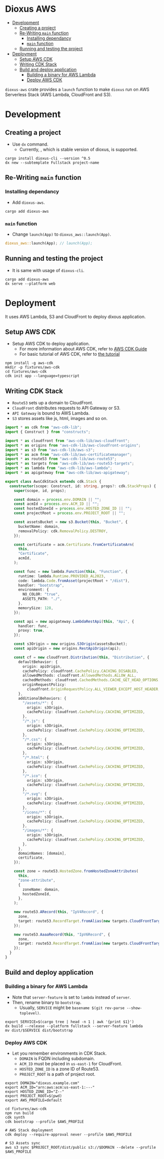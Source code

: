 # Dioxus AWS

- [Development](#org1151159)
  - [Creating a project](#org4a4e0bb)
  - [Re-Writing `main` function](#orgcd58878)
    - [Installing dependancy](#org850414d)
    - [`main` function](#org5e61e6c)
  - [Running and testing the project](#orgbb6d4af)
- [Deployment](#orgada4ed9)
  - [Setup AWS CDK](#org0f7dc9c)
  - [Writing CDK Stack](#org98abf74)
  - [Build and deploy application](#orgb164413)
    - [Building a binary for AWS Lambda](#org216cb45)
    - [Deploy AWS CDK](#org45f2978)

`dioxus-aws` crate provides a `launch` function to make `dioxus` run on AWS Serverless Stack (AWS Lambda, CloudFront and S3).


<a id="org1151159"></a>

# Development


<a id="org4a4e0bb"></a>

## Creating a project

-   Use `dx` command.
    -   Currently, , which is stable version of dioxus, is supported.

```shell
cargo install dioxus-cli --version ^0.5
dx new --subtemplate Fullstack project-name
```


<a id="orgcd58878"></a>

## Re-Writing `main` function


<a id="org850414d"></a>

### Installing dependancy

-   Add `dioxus-aws`.

```shell
cargo add dioxus-aws
```


<a id="org5e61e6c"></a>

### `main` function

-   Change `launch(App)` to `dioxus_aws::launch(App)`.

```rust
dioxus_aws::launch(App); // launch(App);
```


<a id="orgbb6d4af"></a>

## Running and testing the project

-   It is same with usage of `dioxus-cli`.

```shell
cargo add dioxus-aws
dx serve --platform web
```


<a id="orgada4ed9"></a>

# Deployment

It uses AWS Lambda, S3 and CloudFront to deploy dixous application.


<a id="org0f7dc9c"></a>

## Setup AWS CDK

-   Setup AWS CDK to deploy application.
    -   For more information about AWS CDK, refer to [AWS CDK Guide](https://docs.aws.amazon.com/cdk/v2/guide/getting_started.html)
    -   For basic tutorial of AWS CDK, refer to [the tutorial](https://docs.aws.amazon.com/cdk/v2/guide/hello_world.html)

```shell
npm install -g aws-cdk
mkdir -p fixtures/aws-cdk
cd fixtures/aws-cdk
cdk init app --language=typescript
```


<a id="org98abf74"></a>

## Writing CDK Stack

-   `Route53` sets up a domain to CloudFront.
-   `CloudFront` distributes requests to API Gateway or S3.
-   `API Gateway` is bound to AWS Lambda.
-   `S3` stores assets like js, html, images and so on.

```typescript
import * as cdk from "aws-cdk-lib";
import { Construct } from "constructs";

import * as cloudfront from "aws-cdk-lib/aws-cloudfront";
import * as origins from "aws-cdk-lib/aws-cloudfront-origins";
import * as s3 from "aws-cdk-lib/aws-s3";
import * as acm from "aws-cdk-lib/aws-certificatemanager";
import * as route53 from "aws-cdk-lib/aws-route53";
import * as targets from "aws-cdk-lib/aws-route53-targets";
import * as lambda from "aws-cdk-lib/aws-lambda";
import * as apigateway from "aws-cdk-lib/aws-apigateway";

export class AwsCdkStack extends cdk.Stack {
  constructor(scope: Construct, id: string, props?: cdk.StackProps) {
    super(scope, id, props);

    const domain = process.env.DOMAIN || "";
    const acmId = process.env.ACM_ID || "";
    const hostedZoneId = process.env.HOSTED_ZONE_ID || "";
    const projectRoot = process.env.PROJECT_ROOT || "";

    const assetsBucket = new s3.Bucket(this, "Bucket", {
      bucketName: domain,
      removalPolicy: cdk.RemovalPolicy.DESTROY,
    });

    const certificate = acm.Certificate.fromCertificateArn(
      this,
      "Certificate",
      acmId,
    );

    const func = new lambda.Function(this, "Function", {
      runtime: lambda.Runtime.PROVIDED_AL2023,
      code: lambda.Code.fromAsset(projectRoot + "/dist"),
      handler: "bootstrap",
      environment: {
        NO_COLOR: "true",
        ASSETS_PATH: "./",
      },
      memorySize: 128,
    });

    const api = new apigateway.LambdaRestApi(this, "Api", {
      handler: func,
      proxy: true,
    });

    const s3Origin = new origins.S3Origin(assetsBucket);
    const apiOrigin = new origins.RestApiOrigin(api);

    const cf = new cloudfront.Distribution(this, "Distribution", {
      defaultBehavior: {
        origin: apiOrigin,
        cachePolicy: cloudfront.CachePolicy.CACHING_DISABLED,
        allowedMethods: cloudfront.AllowedMethods.ALLOW_ALL,
        cachedMethods: cloudfront.CachedMethods.CACHE_GET_HEAD_OPTIONS,
        originRequestPolicy:
          cloudfront.OriginRequestPolicy.ALL_VIEWER_EXCEPT_HOST_HEADER,
      },
      additionalBehaviors: {
        "/assets/*": {
          origin: s3Origin,
          cachePolicy: cloudfront.CachePolicy.CACHING_OPTIMIZED,
        },
        "/*.js": {
          origin: s3Origin,
          cachePolicy: cloudfront.CachePolicy.CACHING_OPTIMIZED,
        },
        "/*.css": {
          origin: s3Origin,
          cachePolicy: cloudfront.CachePolicy.CACHING_OPTIMIZED,
        },
        "/*.html": {
          origin: s3Origin,
          cachePolicy: cloudfront.CachePolicy.CACHING_OPTIMIZED,
        },
        "/*.ico": {
          origin: s3Origin,
          cachePolicy: cloudfront.CachePolicy.CACHING_OPTIMIZED,
        },
        "/*.svg": {
          origin: s3Origin,
          cachePolicy: cloudfront.CachePolicy.CACHING_OPTIMIZED,
        },
        "/icons/*": {
          origin: s3Origin,
          cachePolicy: cloudfront.CachePolicy.CACHING_OPTIMIZED,
        },
        "/images/*": {
          origin: s3Origin,
          cachePolicy: cloudfront.CachePolicy.CACHING_OPTIMIZED,
        },
      },
      domainNames: [domain],
      certificate,
    });

    const zone = route53.HostedZone.fromHostedZoneAttributes(
      this,
      "zone-attribute",
      {
        zoneName: domain,
        hostedZoneId,
      },
    );

    new route53.ARecord(this, "IpV4Record", {
      zone,
      target: route53.RecordTarget.fromAlias(new targets.CloudFrontTarget(cf)),
    });

    new route53.AaaaRecord(this, "IpV6Record", {
      zone,
      target: route53.RecordTarget.fromAlias(new targets.CloudFrontTarget(cf)),
    });
  }
}
```


<a id="orgb164413"></a>

## Build and deploy application


<a id="org216cb45"></a>

### Building a binary for AWS Lambda

-   Note that `server-feature` is set to `lambda` instead of `server`.
-   Then, rename binary to `bootstrap`.
    -   Usually, `SERVICE` might be `basename $(git rev-parse --show-toplevel)`.

```shell
export SERVICE=$(cargo tree | head -n 1 | awk '{print $1}')
dx build --release --platform fullstack --server-feature lambda
mv dist/$SERVICE dist/bootstrap
```


<a id="org45f2978"></a>

### Deploy AWS CDK

-   Let you remember environments in CDK Stack.
    -   `DOMAIN` is FQDN including subdomain.
    -   `ACM_ID` must be placed in `us-east-1` for CloudFront.
    -   `HOSTED_ZONE_ID` is a zone ID of Route53.
    -   `PROJECT_ROOT` is a path of project root.

```shell
export DOMAIN="dioxus.example.com"
export ACM_ID="arn:aws:acm:us-east-1:---"
export HOSTED_ZONE_ID="Z--"
export PROJECT_ROOT=$(pwd)
export AWS_PROFILE=default

cd fixtures/aws-cdk
npm run build
cdk synth
cdk bootstrap --profile $AWS_PROFILE

# AWS Stack deployment
cdk deploy --require-approval never --profile $AWS_PROFILE

# S3 Assets sync
aws s3 sync $PROJECT_ROOT/dist/public s3://$DOMAIN --delete --profile $AWS_PROFILE
```
